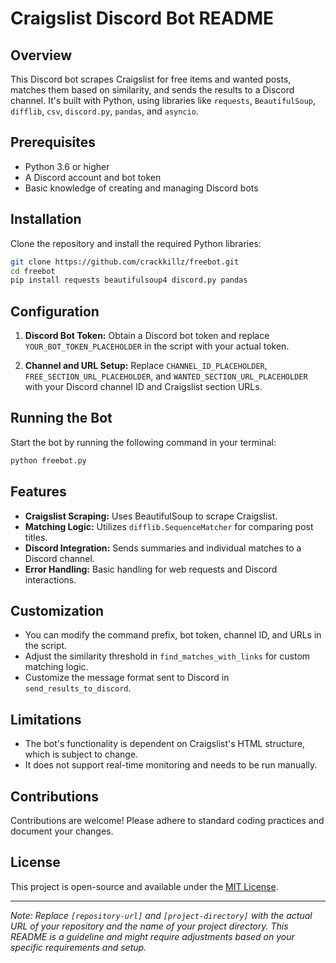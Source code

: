 
# Craigslist Discord Bot README

## Overview
This Discord bot scrapes Craigslist for free items and wanted posts, matches them based on similarity, and sends the results to a Discord channel. It's built with Python, using libraries like `requests`, `BeautifulSoup`, `difflib`, `csv`, `discord.py`, `pandas`, and `asyncio`.

## Prerequisites
- Python 3.6 or higher
- A Discord account and bot token
- Basic knowledge of creating and managing Discord bots

## Installation
Clone the repository and install the required Python libraries:

```bash
git clone https://github.com/crackkillz/freebot.git
cd freebot
pip install requests beautifulsoup4 discord.py pandas
```

## Configuration
1. **Discord Bot Token:**
   Obtain a Discord bot token and replace `YOUR_BOT_TOKEN_PLACEHOLDER` in the script with your actual token.

2. **Channel and URL Setup:**
   Replace `CHANNEL_ID_PLACEHOLDER`, `FREE_SECTION_URL_PLACEHOLDER`, and `WANTED_SECTION_URL_PLACEHOLDER` with your Discord channel ID and Craigslist section URLs.

## Running the Bot
Start the bot by running the following command in your terminal:

```bash
python freebot.py
```

## Features
- **Craigslist Scraping:** Uses BeautifulSoup to scrape Craigslist.
- **Matching Logic:** Utilizes `difflib.SequenceMatcher` for comparing post titles.
- **Discord Integration:** Sends summaries and individual matches to a Discord channel.
- **Error Handling:** Basic handling for web requests and Discord interactions.

## Customization
- You can modify the command prefix, bot token, channel ID, and URLs in the script.
- Adjust the similarity threshold in `find_matches_with_links` for custom matching logic.
- Customize the message format sent to Discord in `send_results_to_discord`.

## Limitations
- The bot's functionality is dependent on Craigslist's HTML structure, which is subject to change.
- It does not support real-time monitoring and needs to be run manually.

## Contributions
Contributions are welcome! Please adhere to standard coding practices and document your changes.

## License
This project is open-source and available under the [MIT License](https://opensource.org/licenses/MIT).

---
*Note: Replace `[repository-url]` and `[project-directory]` with the actual URL of your repository and the name of your project directory. This README is a guideline and might require adjustments based on your specific requirements and setup.*
```
